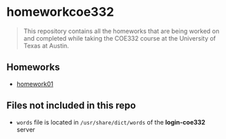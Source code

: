 # homeworkcoe332
> This repository contains all the homeworks that are being worked on and completed while taking the COE332 course at the University of Texas at Austin.

## Homeworks
- [homework01](https://github.com/jaeestee/homeworkcoe332/tree/main/homework01)

## Files not included in this repo
- ``words`` file is located in ``/usr/share/dict/words`` of the **login-coe332** server
